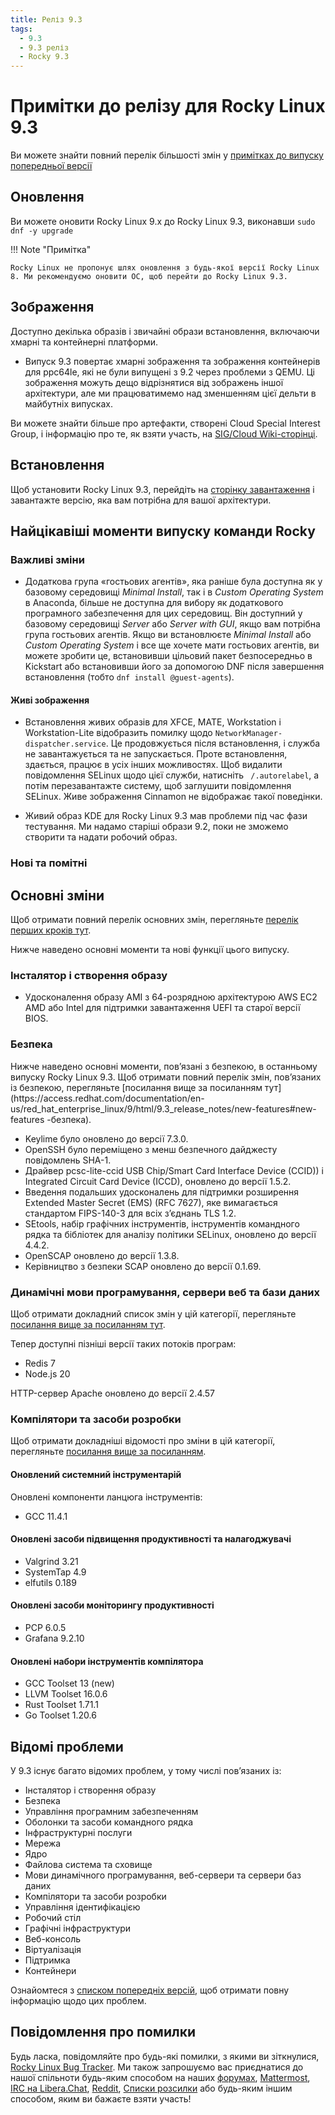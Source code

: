 ```yaml
---
title: Реліз 9.3
tags:
  - 9.3
  - 9.3 реліз
  - Rocky 9.3
---
```


# Примітки до релізу для Rocky Linux 9.3

Ви можете знайти повний перелік більшості змін у [примітках до випуску попередньої версії](https://access.redhat.com/documentation/en-us/red_hat_enterprise_linux/9/html/9.3_release_notes/index)

## Оновлення

Ви можете оновити Rocky Linux 9.x до Rocky Linux 9.3, виконавши `sudo dnf -y upgrade`

!!! Note "Примітка"

```
Rocky Linux не пропонує шлях оновлення з будь-якої версії Rocky Linux 8. Ми рекомендуємо оновити ОС, щоб перейти до Rocky Linux 9.3.
```

## Зображення

Доступно декілька образів і звичайні образи встановлення, включаючи хмарні та контейнерні платформи.

- Випуск 9.3 повертає хмарні зображення та зображення контейнерів для ppc64le, які не були випущені з 9.2 через проблеми з QEMU. Ці зображення можуть дещо відрізнятися від зображень іншої архітектури, але ми працюватимемо над зменшенням цієї дельти в майбутніх випусках.

Ви можете знайти більше про артефакти, створені Cloud Special Interest Group, і інформацію про те, як взяти участь, на [SIG/Cloud Wiki-сторінці](https://sig-cloud.rocky.page/).

## Встановлення

Щоб установити Rocky Linux 9.3, перейдіть на [сторінку завантаження](https://rockylinux.org/download/) і завантажте версію, яка вам потрібна для вашої архітектури.

## Найцікавіші моменти випуску команди Rocky

### Важливі зміни

- Додаткова група «гостьових агентів», яка раніше була доступна як у базовому середовищі _Minimal Install_, так і в _Custom Operating System_ в Anaconda, більше не доступна для вибору як додаткового програмного забезпечення для цих середовищ. Він доступний у базовому середовищі _Server_ або _Server with GUI_, якщо вам потрібна група гостьових агентів. Якщо ви встановлюєте _Minimal Install_ або _Custom Operating System_ і все ще хочете мати гостьових агентів, ви можете зробити це, встановивши цільовий пакет безпосередньо в Kickstart або встановивши його за допомогою DNF після завершення встановлення (тобто `dnf install @guest-agents`).

#### Живі зображення

- Встановлення живих образів для XFCE, MATE, Workstation і Workstation-Lite відобразить помилку щодо `NetworkManager-dispatcher.service`. Це продовжується після встановлення, і служба не завантажується та не запускається. Проте встановлення, здається, працює в усіх інших можливостях. Щоб видалити повідомлення SELinux щодо цієї служби, натисніть ` /.autorelabel`, а потім перезавантажте систему, щоб заглушити повідомлення SELinux. Живе зображення Cinnamon не відображає такої поведінки.

- Живий образ KDE для Rocky Linux 9.3 мав проблеми під час фази тестування. Ми надамо старіші образи 9.2, поки не зможемо створити та надати робочий образ.

### Нові та помітні

## Основні зміни

Щоб отримати повний перелік основних змін, перегляньте [перелік перших кроків тут](https://access.redhat.com/documentation/en-us/red_hat_enterprise_linux/9/html/9.3_release_notes/overview#overview-major-changes).

Нижче наведено основні моменти та нові функції цього випуску.

### Інсталятор і створення образу

- Удосконалення образу AMI з 64-розрядною архітектурою AWS EC2 AMD або Intel для підтримки завантаження UEFI та старої версії BIOS.

### Безпека

Нижче наведено основні моменти, пов’язані з безпекою, в останньому випуску Rocky Linux 9.3. Щоб отримати повний перелік змін, пов’язаних із безпекою, перегляньте \[посилання вище за посиланням тут]\(https\://access.redhat.com/documentation/en-us/red\_hat\_enterprise\_linux/9/html/9.3\_release\_notes/new-features#new-features -безпека).

- Keylime було оновлено до версії 7.3.0.
- OpenSSH було переміщено з менш безпечного дайджесту повідомлень SHA-1.
- Драйвер pcsc-lite-ccid USB Chip/Smart Card Interface Device (CCID)) і Integrated Circuit Card Device (ICCD), оновлено до версії 1.5.2.
- Введення подальших удосконалень для підтримки розширення Extended Master Secret (EMS) (RFC 7627), яке вимагається стандартом FIPS-140-3 для всіх з’єднань TLS 1.2.
- SEtools, набір графічних інструментів, інструментів командного рядка та бібліотек для аналізу політики SELinux, оновлено до версії 4.4.2.
- OpenSCAP оновлено до версії 1.3.8.
- Керівництво з безпеки SCAP оновлено до версії 0.1.69.

### Динамічні мови програмування, сервери веб та бази даних

Щоб отримати докладний список змін у цій категорії, перегляньте [посилання вище за посиланням тут](https://access.redhat.com/documentation/en-us/red_hat_enterprise_linux/9/html/9.3_release_notes/new-features#new-features-dynamic-programming-languages-web-and-database-servers).

Тепер доступні пізніші версії таких потоків програм:

- Redis 7
- Node.js 20

HTTP-сервер Apache оновлено до версії 2.4.57

### Компілятори та засоби розробки

Щоб отримати докладніші відомості про зміни в цій категорії, перегляньте [посилання вище за посиланням](https://access.redhat.com/documentation/en-us/red_hat_enterprise_linux/9/html/9.3_release_notes/new-features#new-features-compilers-and-development-tools).

#### Оновлений системний інструментарій

Оновлені компоненти ланцюга інструментів:

- GCC 11.4.1

#### Оновлені засоби підвищення продуктивності та налагоджувачі

- Valgrind 3.21
- SystemTap 4.9
- elfutils 0.189

#### Оновлені засоби моніторингу продуктивності

- PCP 6.0.5
- Grafana 9.2.10

#### Оновлені набори інструментів компілятора

- GCC Toolset 13 (new)
- LLVM Toolset 16.0.6
- Rust Toolset 1.71.1
- Go Toolset 1.20.6

## Відомі проблеми

У 9.3 існує багато відомих проблем, у тому числі пов’язаних із:

- Інсталятор і створення образу
- Безпека
- Управління програмним забезпеченням
- Оболонки та засоби командного рядка
- Інфраструктурні послуги
- Мережа
- Ядро
- Файлова система та сховище
- Мови динамічного програмування, веб-сервери та сервери баз даних
- Компілятори та засоби розробки
- Управління ідентифікацією
- Робочий стіл
- Графічні інфраструктури
- Веб-консоль
- Віртуалізація
- Підтримка
- Контейнери

Ознайомтеся з [списком попередніх версій](https://access.redhat.com/documentation/en-us/red_hat_enterprise_linux/9/html/9.3_release_notes/known-issues), щоб отримати повну інформацію щодо цих проблем.

## Повідомлення про помилки

Будь ласка, повідомляйте про будь-які помилки, з якими ви зіткнулися, [Rocky Linux Bug Tracker](https://bugs.rockylinux.org/). Ми також запрошуємо вас приєднатися до нашої спільноти будь-яким способом на наших [форумах](https://forums.rockylinux.org), [Mattermost](https://chat.rockylinux.org), [IRC на Libera.Chat](irc://irc.liberachat/rockylinux), [Reddit](https://reddit.com/r/rockylinux), [Списки розсилки](https://lists.resf.org) або будь-яким іншим способом, яким ви бажаєте взяти участь!

